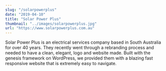```yaml
---
slug: "/solarpowerplus"
date: "2019-04-10"
title: "Solar Power Plus"
thumbnail: "../images/solarpowerplus.jpg"
url: "https://www.solarpowerplus.com.au"
---
```


Solar Power Plus is an electrical services company based in South Australia for over 40 years.
They recently went through a rebranding process and needed to have a clean, elegant, logo and website made.
Built with the genesis framework on WordPress, we provided them with a blazing fast responsive website that is extremely easy to navigate.
